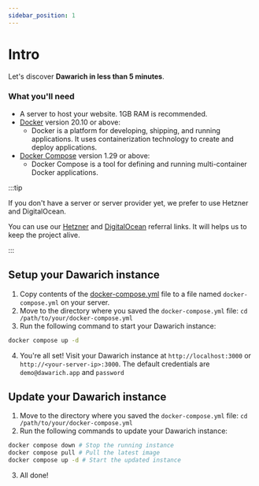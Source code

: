 ```yaml
---
sidebar_position: 1
---
```


# Intro

Let's discover **Dawarich in less than 5 minutes**.

### What you'll need

- A server to host your website. 1GB RAM is recommended.
- [Docker](https://docs.docker.com/get-docker/) version 20.10 or above:
  - Docker is a platform for developing, shipping, and running applications. It uses containerization technology to create and deploy applications.
- [Docker Compose](https://docs.docker.com/compose/install/) version 1.29 or above:
  - Docker Compose is a tool for defining and running multi-container Docker applications.

:::tip

If you don't have a server or server provider yet, we prefer to use Hetzner and DigitalOcean.

You can use our [Hetzner](https://hetzner.cloud/?ref=DQC5djwEU64f) and [DigitalOcean](https://m.do.co/c/5dcbfa133a56) referral links. It will helps us to keep the project alive.

:::

## Setup your Dawarich instance

1. Copy contents of the [docker-compose.yml](https://github.com/Freika/dawarich/blob/master/docker/docker-compose.yml) file to a file named `docker-compose.yml` on your server.
2. Move to the directory where you saved the `docker-compose.yml` file: `cd /path/to/your/docker-compose.yml`
3. Run the following command to start your Dawarich instance:

```bash
docker compose up -d
```

4. You're all set! Visit your Dawarich instance at `http://localhost:3000` or `http://<your-server-ip>:3000`. The default credentials are `demo@dawarich.app` and `password`

## Update your Dawarich instance

1. Move to the directory where you saved the `docker-compose.yml` file: `cd /path/to/your/docker-compose.yml`
2. Run the following commands to update your Dawarich instance:

```bash
docker compose down # Stop the running instance
docker compose pull # Pull the latest image
docker compose up -d # Start the updated instance
```

3. All done!

